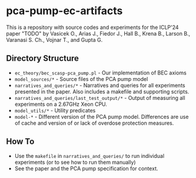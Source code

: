 # pca-pump-ec-artifacts

This is a repository with source codes and experiments for the ICLP'24 paper "TODO" by Vasicek O., Arias J., Fiedor J.,
Hall B., Krena B., Larson B., Varanasi S. Ch., Vojnar T., and Gupta G.

## Directory Structure
- `ec_theory/bec_scasp-pca_pump.pl`           - Our implementation of BEC axioms
- `model_sources/*`                           - Source files of the PCA pump model
- `narratives_and_queries/*`                  - Narratives and queries for all experiments presented in the paper.
                                                Also includes a makefile and supporting scripts.
- `narratives_and_queries/last_test_output/*` - Output of measuring all experiments on a 2.67GHz Xeon CPU.
- `model_utils/*`                             - Utility predicates
- `model-*`                                   - Different version of the PCA pump model. Differences are use of cache
                                                and version of or lack of overdose protection measures.

## How To
- Use the `makefile` in `narratives_and_queries/` to run individual experiments (or to see how to run them manually)
- See the paper and the PCA pump specification for context.
